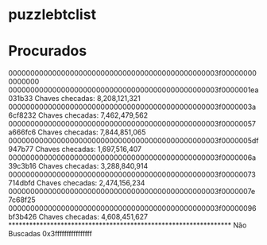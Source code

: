 # puzzlebtclist

Procurados
===============================================================================================  
000000000000000000000000000000000000000000000003f000000000000000
000000000000000000000000000000000000000000000003f0000001ea031b33 Chaves checadas: 8,208,121,321  
000000000000000000000000000000000000000000000003f0000003a6cf8232 Chaves checadas: 7,462,479,562  
000000000000000000000000000000000000000000000003f00000057a666fc6 Chaves checadas: 7,844,851,065 
000000000000000000000000000000000000000000000003f0000005df947b77 Chaves checadas: 1,697,516,407  
000000000000000000000000000000000000000000000003f0000006a39c3b16 Chaves checadas: 3,288,840,914  
000000000000000000000000000000000000000000000003f00000073714dbfd Chaves checadas: 2,474,156,234  
000000000000000000000000000000000000000000000003f0000007e7c68f25  
000000000000000000000000000000000000000000000003f00000096bf3b426 Chaves checadas: 4,608,451,627  
**************************************************************** Não Buscadas
0x3ffffffffffffffff

